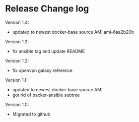 # Release Change log

Version 1.4:
 - updated to newest docker-base source AMI ami-6aa2b20b

Version 1.3:
 - fix ansible tag and update README

Version 1.2:
 - fix openvpn galaxy reference

Version 1.1:
 - updated to newest docker-base source AMI
 - got rid of packer-ansible subtree

Version 1.0:
 - Migrated to github
